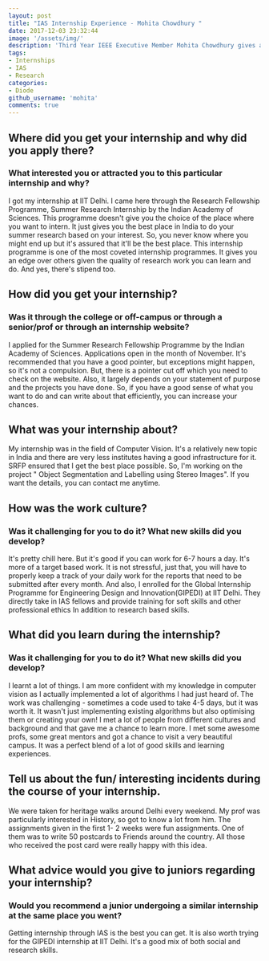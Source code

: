 ```yaml
---
layout: post
title: "IAS Internship Experience - Mohita Chowdhury "
date: 2017-12-03 23:32:44
image: '/assets/img/'
description: 'Third Year IEEE Executive Member Mohita Chowdhury gives advice on how to apply and look out for research internships.'
tags:
- Internships
- IAS
- Research
categories:
- Diode
github_username: 'mohita'
comments: true
---
```


## Where did you get your internship and why did you apply there? 
### What interested you or attracted you to this particular internship and why?

I got my internship at IIT Delhi. I came here through the Research Fellowship Programme, Summer Research Internship by the Indian Academy of Sciences. This programme doesn't give you the choice of the place where you want to intern. It just gives you the best place in India to do your summer research based on your interest. So, you never know where you might end up but it's assured that it'll be the best place. This internship programme is one of the most coveted internship programmes. It gives you an edge over others given the quality of research work you can learn and do. And yes, there's stipend too. 

## How did you get your internship? 
### Was it through the college or off-campus or through a senior/prof or through an internship website?

I applied for the Summer Research Fellowship Programme by the Indian Academy of Sciences. Applications open in the month of November. It's recommended that you have a good pointer, but exceptions might happen, so it's not a compulsion. But, there is a pointer cut off which you need to check on the website. Also, it largely depends on your statement of purpose and the projects you have done. So, if you have a good sense of what you want to do and can write about that efficiently, you can increase your chances. 

## What was your internship about?

My internship was in the field of Computer Vision. It's a relatively new topic in India and there are very less institutes having a good infrastructure for it. SRFP ensured that I get the best place possible. So, I'm working on the project " Object Segmentation and Labelling using Stereo Images". If you want the details, you can contact me anytime.

## How was the work culture?
### Was it challenging for you to do it? What new skills did you develop?

It's pretty chill here. But it's good if you can work for 6-7 hours a day. It's more of a target based work. It is not stressful, just that, you will have to properly keep a track of your daily work for the reports that need to be submitted after every month. And also, I enrolled for the Global Internship Programme for Engineering Design and Innovation(GIPEDI) at IIT Delhi. They directly take in IAS fellows and provide training for soft skills and other professional ethics In addition to research based skills. 

## What did you learn during the internship? 
### Was it challenging for you to do it? What new skills did you develop?

I learnt a lot of things. I am more confident with my knowledge in computer vision as I actually implemented a lot of algorithms I had just heard of. The work was challenging - sometimes a code used to take 4-5 days, but it was worth it. It wasn't just implementing existing algorithms but also optimising them or creating your own! I met a lot of people from different cultures and background and that gave me a chance to learn more. I met some awesome profs, some great mentors and got a chance to visit a very beautiful campus. It was a perfect blend of a lot of good skills and learning experiences. 

## Tell us about the fun/ interesting incidents during the course of your internship.

We were taken for heritage walks around Delhi every weekend. My prof was particularly interested in History, so got to know a lot from him. The assignments given in the first 1- 2 weeks were fun assignments. One of them was to write 50 postcards to Friends around the country. All those who received the post card were really happy with this idea.

## What advice would you give to juniors regarding your internship?
### Would you recommend a junior undergoing a similar internship at the same place you went?

Getting internship through IAS is the best you can get. It is also worth trying for the GIPEDI internship at IIT Delhi. It's a good mix of both social and research skills. 